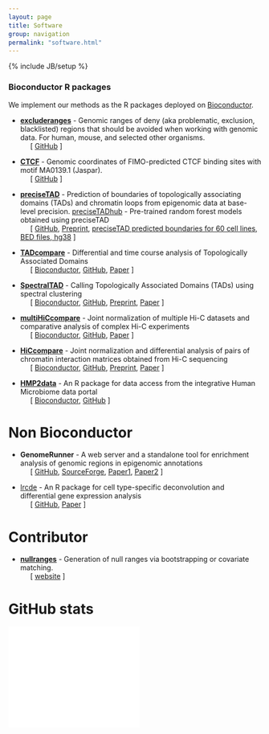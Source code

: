 ```yaml
---
layout: page
title: Software
group: navigation
permalink: "software.html"
---
```

{% include JB/setup %}

### Bioconductor R packages

We implement our methods as the R packages deployed on [Bioconductor](http://www.bioconductor.org).

- [**excluderanges**](https://bioconductor.org/packages/excluderanges) - Genomic ranges of deny (aka problematic, exclusion, blacklisted) regions that should be avoided when working with genomic data. For human, mouse, and selected other organisms.
<br>&nbsp;&nbsp;&nbsp;&nbsp;&nbsp;[ [GitHub](https://github.com/mdozmorov/excluderanges) ]

- [**CTCF**](https://bioconductor.org/packages/CTCF) - Genomic coordinates of FIMO-predicted CTCF binding sites with motif MA0139.1 (Jaspar).
<br>&nbsp;&nbsp;&nbsp;&nbsp;&nbsp;[ [GitHub](https://github.com/mdozmorov/CTCF) ]

- [**preciseTAD**](https://bioconductor.org/packages/preciseTAD) - Prediction of boundaries of topologically associating domains (TADs) and chromatin loops from epigenomic data at base-level precision. [preciseTADhub](https://bioconductor.org/packages/preciseTADhub/) - Pre-trained random forest models obtained using preciseTAD
<br>&nbsp;&nbsp;&nbsp;&nbsp;&nbsp;[ [GitHub](https://github.com/dozmorovlab/preciseTAD/), [Preprint](https://doi.org/10.1101/2020.09.03.282186), [preciseTAD predicted boundaries for 60 cell lines, BED files, hg38](https://drive.google.com/drive/folders/15Rc6PhrrBjThwE-5dSyNX-ILELaUu6uG?usp=sharing) ]

- [**TADcompare**](https://bioconductor.org/packages/TADCompare/) - Differential and time course analysis of Topologically Associated Domains
<br>&nbsp;&nbsp;&nbsp;&nbsp;&nbsp;[ [Bioconductor](https://bioconductor.org/packages/TADCompare/), [GitHub](https://github.com/dozmorovlab/TADCompare), [Paper](https://doi.org/10.3389/fgene.2020.00158) ]

- [**SpectralTAD**](https://bioconductor.org/packages/SpectralTAD/) - Calling Topologically Associated Domains (TADs) using spectral clustering
<br>&nbsp;&nbsp;&nbsp;&nbsp;&nbsp;[ [Bioconductor](https://bioconductor.org/packages/SpectralTAD/),  [GitHub](https://github.com/dozmorovlab/SpectralTAD), [Preprint](https://www.biorxiv.org/content/10.1101/549170v3), [Paper](https://doi.org/10.1186/s12859-020-03652-w) ]

- [**multiHiCcompare**](https://bioconductor.org/packages/multiHiCcompare/) - Joint normalization of multiple Hi-C datasets and comparative analysis of complex Hi-C experiments
<br>&nbsp;&nbsp;&nbsp;&nbsp;&nbsp;[ [Bioconductor](https://bioconductor.org/packages/multiHiCcompare/), [GitHub](https://github.com/dozmorovlab/multHiCcompare), [Paper](https://doi.org/10.1093/bioinformatics/btz048) ]

- [**HiCcompare**](https://bioconductor.org/packages/HiCcompare/) - Joint normalization and differential analysis of pairs of chromatin interaction matrices obtained from Hi-C sequencing
<br>&nbsp;&nbsp;&nbsp;&nbsp;&nbsp;[ [Bioconductor](https://bioconductor.org/packages/HiCcompare/), [GitHub](https://github.com/dozmorovlab/HiCcompare), [Preprint](https://www.biorxiv.org/content/10.1101/147850v2), [Paper](https://doi.org/10.1186/s12859-018-2288-x) ]

- [**HMP2data**](https://bioconductor.org/packages/HMP2Data/) - An R package for data access from the integrative Human Microbiome data portal
<br>&nbsp;&nbsp;&nbsp;&nbsp;&nbsp;[ [Bioconductor](https://bioconductor.org/packages/HMP2Data/), [GitHub](https://github.com/dozmorovlab/HMP2Data) ]

# Non Bioconductor

- **GenomeRunner** - A web server and a standalone tool for enrichment analysis of genomic regions in epigenomic annotations
<br>&nbsp;&nbsp;&nbsp;&nbsp;&nbsp;[ [GitHub](https://github.com/mdozmorov/genomerunner_web), [SourceForge](https://sourceforge.net/p/genomerunner), [Paper1](https://doi.org/10.1093/bioinformatics/btw169), [Paper2](https://doi.org/10.1093/bioinformatics/btr666) ]

- [lrcde](https://github.com/mdozmorov/lrcde.dev) - An R package for cell type-specific deconvolution and differential gene expression analysis
<br>&nbsp;&nbsp;&nbsp;&nbsp;&nbsp;[ [GitHub](https://github.com/mdozmorov/lrcde.dev), [Paper](https://doi.org/10.1186/s12859-016-1226-z) ]

# Contributor

- [**nullranges**](https://bioconductor.org/packages/nullranges) - Generation of null ranges via bootstrapping or covariate matching.
<br>&nbsp;&nbsp;&nbsp;&nbsp;&nbsp;[ [website](https://nullranges.github.io/nullranges/) ]

# GitHub stats

<img src="https://raw.githubusercontent.com/mdozmorov/GitHub_metrics/master/github-metrics.svg" height=200 >
